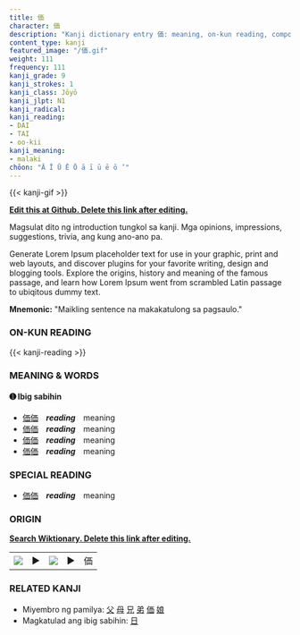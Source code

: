 ```yaml
---
title: 価
character: 価
description: "Kanji dictionary entry 価: meaning, on-kun reading, compounds, origin, related kanji"
content_type: kanji
featured_image: "/価.gif"
weight: 111
frequency: 111
kanji_grade: 9
kanji_strokes: 1
kanji_class: Jōyō
kanji_jlpt: N1
kanji_radical: 
kanji_reading: 
- DAI
- TAI
- oo-kii
kanji_meaning:
- malaki
chōon: "Ā Ī Ū Ē Ō ā ī ū ē ō ’"
---
```

[//]: # (Don't edit the line below. Kanji animated GIF code is automatically generated.)
{{< kanji-gif >}}

[//]: # (Edit below this line.)

**[Edit this at Github. Delete this link after editing.](https://github.com/tim0g/tim/tree/main/content/kanji/価/index.md)**

Magsulat dito ng introduction tungkol sa kanji. Mga opinions, impressions, suggestions, trivia, ang kung ano-ano pa.

Generate Lorem Ipsum placeholder text for use in your graphic, print and web layouts, and discover plugins for your favorite writing, design and blogging tools. Explore the origins, history and meaning of the famous passage, and learn how Lorem Ipsum went from scrambled Latin passage to ubiqitous dummy text.
 
**Mnemonic:** "Maikling sentence na makakatulong sa pagsaulo."

### ON-KUN READING

[//]: # (Don't edit the line below. ON-KUN READING code is automatically generated.)
{{< kanji-reading >}}

### MEANING & WORDS

#### ➊ **Ibig sabihin**
  - [価](../価)[価](../価)　***reading***　meaning
  - [価](../価)[価](../価)　***reading***　meaning
  - [価](../価)[価](../価)　***reading***　meaning
  - [価](../価)[価](../価)　***reading***　meaning

### SPECIAL READING
  - [価](../価)[価](../価)　***reading***　meaning

### ORIGIN

**[Search Wiktionary. Delete this link after editing.](https://wiktionary.org/wiki/価)**
<table class="kanji-table"><tr><td>
<img src="60px-価-bronze.svg.png">
</td><td>▶</td><td>
<img src="60px-価-oracle.svg.png">
</td><td>▶</td>
<td class="kanji-origin">価</td>
</tr></table>

### RELATED KANJI
- Miyembro ng pamilya: [父](../父) [母](../母) [兄](../兄) [弟](../弟) [価](../価) [娘](../娘)
- Magkatulad ang ibig sabihin: [日](../日)
